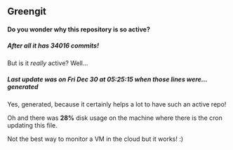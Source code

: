 ## Greengit

#### Do you wonder why this repository is so active?

##### After all it has 34016 commits!

But is it *really* active? Well...

##### Last update was on Fri Dec 30 at 05:25:15 when those lines were... generated

Yes, generated, because it certainly helps a lot to have such an active repo!

Oh and there was **28%** disk usage on the machine
where there is the cron updating this file.

Not the best way to monitor a VM in the cloud but it works! :)
